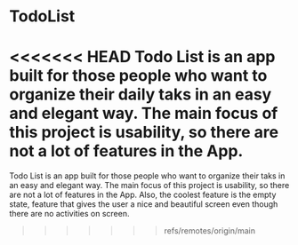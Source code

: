 # TodoList
<<<<<<< HEAD
Todo List is an app built for those people who want to organize their daily taks in an easy and elegant way. The main focus of this project is usability, so there are not a lot of features in the App.
=======
Todo List is an app built for those people who want to organize their taks in an easy and elegant way. The main focus of this project is usability, so there are not a lot of features in the App. Also, the coolest feature is the empty state, feature that gives the user a nice and beautiful screen even though there are no activities on screen. 
>>>>>>> refs/remotes/origin/main
